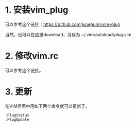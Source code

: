 # 1. 安装vim_plug

可以参考这个链接：https://github.com/junegunn/vim-plug

当然，也可以在这里download，另存为 ~/.vim/autoload/plug.vim

# 2. 修改vim.rc

可以参考这个链接。

# 3. 更新

在VIM界面中用如下两个命令就可以更新了。
```
:PlugStatus
:PlugUpdate
```
